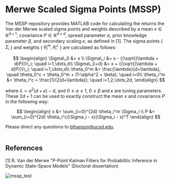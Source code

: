 # Merwe Scaled Sigma Points (MSSP)
The MSSP repository provides MATLAB code for calculating the returns the Van der Merwe scaled sigma points and weights described by a mean $x \in \mathbb{R}^{d\times 1}$, covariance $P \in \mathbb{R}^{d\times d}$, spread parameter $\alpha$, prior knowledge parameter $\beta$, and secondary scaling $\kappa$, as defined in [1]. The sigma points { $\Sigma_i$ } and weights { $\theta_i^m, \theta_i^c$ } are calculated as follows:<br>

$$
\begin{align}
   \Sigma\_0 &= x \\
   \Sigma\_i &= x - {(\sqrt{(\lambda + d)P})}\_i; \quad i=1,\dots,d\\
   \Sigma\_{i+d} &= x + {(\sqrt{(\lambda + d)P})}\_i; \quad i=1,\dots,d\\
   \theta_0^m &= \frac{\lambda}{d+\lambda}, \quad \theta_0^c = \theta_0^m + (1-\alpha^2 + \beta); \quad i=0\\
   \theta_i^m &= \theta_i^c = \frac{1}{2(d+\lambda)}; \quad i=1,2,\dots,2d,
\end{align}
$$

where $\lambda = \alpha^2(d + \kappa) - d$, and $0 \leq \alpha \leq 1$, $0 \leq \beta$ and $\kappa$ are tuning parameters. These $2d+1$ can be used to exactly construct the mean $x$ and covariance $P$ in the following way: <br>

$$
\begin{align}
    x &= \sum_{i=0}^{2d} \theta_i^m \Sigma_i \\
    P &= \sum_{i=0}^{2d} \theta_i^c(\Sigma_i - x)(\Sigma_i - x)^T
\end{align}
$$

Please direct any questions to blhanson@ucsd.edu. <br><br>

## References
[1] R. Van der Merwe "P-Point Kalman Filters for Probabilitic Inference in Dynamic State-Space Models" (Doctoral dissertation)

![mssp_test](https://github.com/user-attachments/assets/74121144-be06-41b5-8d18-e676bba692f3)
